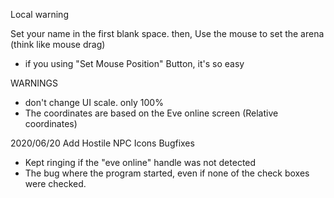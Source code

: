 Local warning

Set your name in the first blank space.
then, Use the mouse to set the arena (think like mouse drag)
- if you using "Set Mouse Position" Button, it's so easy

WARNINGS
- don't change UI scale. only 100%
- The coordinates are based on the Eve online screen (Relative coordinates)

2020/06/20
Add Hostile NPC Icons
Bugfixes
 - Kept ringing if the "eve online" handle was not detected
 - The bug where the program started, even if none of the check boxes were checked.
